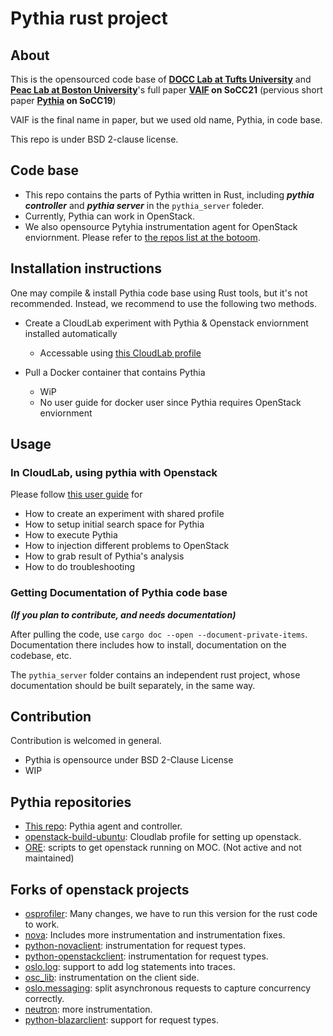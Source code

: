 # Pythia rust project

## About

This is the opensourced code base of **[DOCC Lab at Tufts University](https://docclab.cs.tufts.edu/)** and **[Peac Lab at Boston University](https://www.bu.edu/peaclab/)**'s full paper **[VAIF](https://dl.acm.org/doi/abs/10.1145/3544497.3544504?casa_token=rjolR5C9q9wAAAAA:7iVtHXCABI3JMd7OZ4OOqrs4U1EptpCHWNyqrLUDfUoVfYYHe65WLGeEBd2csmYe_p3eWqoIR2VJ3w) on SoCC21** (pervious short paper **[Pythia](https://dl.acm.org/doi/abs/10.1145/3357223.3362704) on SoCC19**)

VAIF is the final name in paper, but we used old name, Pythia, in code base.

This repo is under BSD 2-clause license.

## Code base

- This repo contains the parts of Pythia written in Rust, including ***pythia controller*** and ***pythia server*** in the `pythia_server` foleder.
- Currently, Pythia can work in OpenStack.
- We also opensource Pytyhia instrumentation agent for OpenStack enviornment. Please refer to [the repos list at the botoom](#pythia-repositories).



## Installation instructions

One may compile & install Pythia code base using Rust tools, but it's not recommended. Instead, we recommend to use the following two methods.

- Create a CloudLab experiment with Pythia & Openstack enviornment installed automatically

  - Accessable using [this CloudLab profile](https://www.cloudlab.us/p/Tracing-Pythia/pythia-openstack-opensource)

- Pull a Docker container that contains Pythia

  - WiP
  - No user guide for docker user since Pythia requires OpenStack enviornment

## Usage

### In CloudLab, using pythia with Openstack

Please follow [this user guide](https://docs.google.com/document/d/1h0qHo1VSJWcStmhBOY_UqypxgSanhWeEuOTkSJosF8c/edit?usp=sharing) for

- How to create an experiment with shared profile
- How to setup initial search space for Pythia
- How to execute Pythia
- How to injection different problems to OpenStack
- How to grab result of Pythia's analysis
- How to do troubleshooting

### Getting Documentation of Pythia code base

***(If you plan to contribute, and needs documentation)***

After pulling the code, use `cargo doc --open --document-private-items`.
Documentation there includes how to install, documentation on the codebase,
etc.

The `pythia_server` folder contains an independent rust project, whose documentation
should be built separately, in the same way.

## Contribution

Contribution is welcomed in general.

- Pythia is opensource under BSD 2-Clause License
- WIP

## Pythia repositories

- [This repo](https://github.com/docc-lab/reconstruction): Pythia agent and controller.
- [openstack-build-ubuntu](https://github.com/docc-lab/openstack-build-ubuntu): Cloudlab profile for setting up openstack.
- [ORE](https://github.com/docc-lab/ORE): scripts to get openstack running on MOC. (Not active and not maintained)

## Forks of openstack projects

- [osprofiler](https://github.com/docc-lab/osprofiler): Many changes, we have to run this version for the rust code to work.
- [nova](https://github.com/docc-lab/nova): Includes more instrumentation and instrumentation fixes.
- [python-novaclient](https://github.com/docc-lab/python-novaclient): instrumentation for request types.
- [python-openstackclient](https://github.com/docc-lab/python-openstackclient): instrumentation for request types.
- [oslo.log](https://github.com/docc-lab/oslo.log): support to add log statements into traces.
- [osc_lib](https://github.com/docc-lab/osc_lib): instrumentation on the client side.
- [oslo.messaging](https://github.com/docc-lab/oslo.messaging): split asynchronous requests to capture concurrency correctly.
- [neutron](https://github.com/docc-lab/neutron): more instrumentation.
- [python-blazarclient](https://github.com/docc-lab/python-blazarclient): support for request types.
